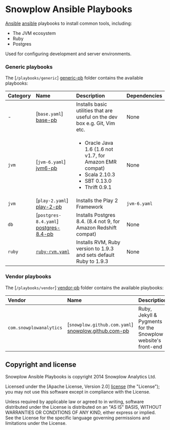 # Snowplow Ansible Playbooks

[Ansible] [ansible] playbooks to install common tools, including:

* The JVM ecosystem
* Ruby
* Postgres

Used for configuring development and server environments.

### Generic playbooks

The [`/playbooks/generic`] [generic-pb] folder contains the available playbooks:

| Category   | Name                                | Description                                                                      | Dependencies |
|:-----------|:------------------------------------|:---------------------------------------------------------------------------------|:-------------|
| -          | [`base.yaml`] [base-pb]             | Installs basic utilities that are useful on the dev box e.g. Git, Vim etc.       | None         |
| `jvm`      | [`jvm-6.yaml`] [jvm6-pb]            | <ul><li>Oracle Java 1.6 (1.6 not v1.7, for Amazon EMR compat)</li><li>Scala 2.10.3</li><li>SBT 0.13.0</li><li>Thrift 0.9.1</li></ul> | None         |
| `jvm`      | [`play-2.yaml`] [play-2-pb]         | Installs the Play 2 Framework                                                    | `jvm-6.yaml` |
| `db`       | [`postgres-8.4.yaml`] [postgres-8.4-pb] | Installs Postgres 8.4. (8.4 not 9, for Amazon Redshift compat)         | None         |
| `ruby`     | [`ruby-rvm.yaml`][ruby-rvm-pb]      | Installs RVM, Ruby version to 1.9.3 and sets default Ruby to 1.9.3               | None         |

### Vendor playbooks

The [`/playbooks/vendor`] [vendor-pb] folder contains the available playbooks:

| Vendor                  | Name                                                  | Description                                                  | Dependencies |
|:------------------------|:------------------------------------------------------|:-------------------------------------------------------------|:-------------|
| `com.snowplowanalytics` | [`snowplow.github.com.yaml`] [snowplow.github.com-pb] | Ruby, Jekyll & Pygments for the Snowplow website's front-end | `ruby`       |

## Copyright and license

Snowplow Ansible Playbooks is copyright 2014 Snowplow Analytics Ltd.

Licensed under the [Apache License, Version 2.0] [license] (the "License");
you may not use this software except in compliance with the License.

Unless required by applicable law or agreed to in writing, software
distributed under the License is distributed on an "AS IS" BASIS,
WITHOUT WARRANTIES OR CONDITIONS OF ANY KIND, either express or implied.
See the License for the specific language governing permissions and
limitations under the License.

[ansible]: http://www.ansibleworks.com/

[snowplow]: http://snowplowanalytics.com


[generic-pb]: /snowplow/dev-environment/blob/master/playbooks/generic
[vendor-pb]: /snowplow/dev-environment/blob/master/playbooks/vendor

[base-pb]: /snowplow/dev-environment/blob/master/playbooks/generic/base.yaml
[jvm6-pb]: /snowplow/dev-environment/blob/master/playbooks/generic/jvm/jvm-6.yaml
[play-2-pb]: /snowplow/dev-environment/blob/master/playbooks/generic/jvm/play-2.yaml
[postgres-8.4-pb]: /snowplow/dev-environment/blob/master/playbooks/generic/db/postgres-8.4.yaml
[ruby-rvm-pb]: /snowplow/dev-environment/blob/master/playbooks/generic/ruby/ruby-rvm.yaml

[snowplow.github.com-pb]: /snowplow/dev-environment/blob/master/playbooks/vendor/com.snowplowanalytics/snowplow.github.com.yaml

[license]: http://www.apache.org/licenses/LICENSE-2.0
